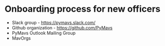 # Onboarding process for new officers

* Slack group - https://pymavs.slack.com/
* Github organization - https://github.com/PyMavs
* PyMavs Outlook Mailing Group
* MavOrgs
